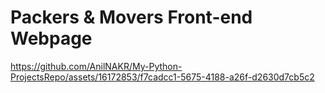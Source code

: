 # Packers & Movers Front-end Webpage

https://github.com/AnilNAKR/My-Python-ProjectsRepo/assets/16172853/f7cadcc1-5675-4188-a26f-d2630d7cb5c2
